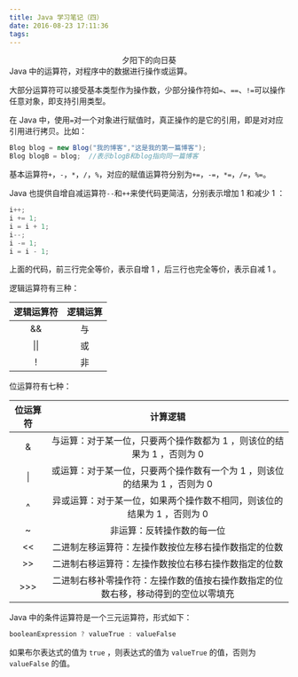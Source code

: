 ```yaml
---
title: Java 学习笔记（四）
date: 2016-08-23 17:11:36
tags:
---
```

<div align = center>夕阳下的向日葵</div> 
Java 中的运算符，对程序中的数据进行操作或运算。

<!-- more -->
大部分运算符可以接受基本类型作为操作数，少部分操作符如`=`、`==`、`!=`可以操作任意对象，即支持引用类型。

在 Java 中，使用`=`对一个对象进行赋值时，真正操作的是它的引用，即是对对应引用进行拷贝。比如：

``` java
Blog blog = new Blog("我的博客","这是我的第一篇博客");
Blog blogB = blog;	//表示blogB和blog指向同一篇博客
```

基本运算符`+`，`-`，`*`，`/`，`%`，对应的赋值运算符分别为`+=`，`-=`，`*=`，`/=`，`%=`。

Java 也提供自增自减运算符`--`和`++`来使代码更简洁，分别表示增加 1 和减少 1 ：

``` java
i++;
i += 1;
i = i + 1;
i--;
i -= 1;
i = i - 1;
```

上面的代码，前三行完全等价，表示自增 1 ，后三行也完全等价，表示自减 1 。

逻辑运算符有三种：

| 逻辑运算符    | 逻辑运算   |
|:----:|:----:|
| && | 与 |
| &#124;&#124; | 或 |
| ! | 非 |

位运算符有七种：

| 位运算符      | 计算逻辑    |
|:----:|:----:|
| & | 与运算：对于某一位，只要两个操作数都为 1 ，则该位的结果为 1 ，否则为 0  |
| &#124; | 或运算：对于某一位，只要两个操作数有一个为 1 ，则该位的结果为 1 ，否则为 0  |
| ^ | 异或运算：对于某一位，如果两个操作数不相同，则该位的结果为 1 ，否则为 0  |
| ~ | 非运算：反转操作数的每一位 |
| << | 二进制左移运算符：左操作数按位左移右操作数指定的位数 |
| >> | 二进制右移运算符：左操作数按位右移右操作数指定的位数 |
| >>> | 二进制右移补零操作符：左操作数的值按右操作数指定的位数右移，移动得到的空位以零填充 |

Java 中的条件运算符是一个三元运算符，形式如下：

``` java
booleanExpression ? valueTrue : valueFalse
```

如果布尔表达式的值为 `true` ，则表达式的值为 `valueTrue` 的值，否则为 `valueFalse` 的值。

